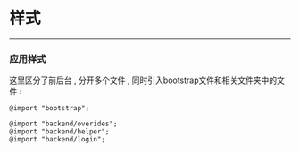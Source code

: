 # 样式

---

### 应用样式

这里区分了前后台 , 分开多个文件 , 同时引入bootstrap文件和相关文件夹中的文件 :

```
@import "bootstrap";

@import "backend/overides";
@import "backend/helper";
@import "backend/login";
```



